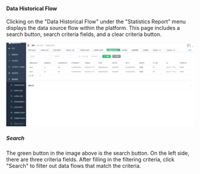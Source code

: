 #### Data Historical Flow

Clicking on the "Data Historical Flow" under the "Statistics Report" menu displays the data source flow within the platform. This page includes a search button, search criteria fields, and a clear criteria button.

![image-20230621113944243](../../../images/whaleal-data/image-20230621113944243.png)

##### Search

The green button in the image above is the search button. On the left side, there are three criteria fields. After filling in the filtering criteria, click "Search" to filter out data flows that match the criteria.
